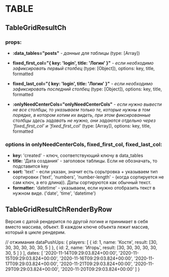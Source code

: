 # TABLE

## TableGridResultCh

### props:

- **:data_tables="posts"** - _данные для таблицы_ (type: [Array])

- **fixed_first_col="{ key: 'login', title: 'Логин' }"** - _если необходимо зафиксировать первый столбец_ (type: [Object]), options: key, title, formatted

- **fixed_last_col="{ key: 'login', title: 'Логин' }"** - _если необходимо зафиксировать последний столбец_ (type: [Object]), options: key, title, formatted

- **:onlyNeedCenterCols="onlyNeedCenterCols"** - _если нужно вывести не все столбцы, то указываем только те, которые нужны в том порядке, в котором хотим их видеть, при этом фиксированные столбцы здесь задавать не нужно, они задаются отдельно через 'fixed_first_col' и 'fixed_first_col'_ (type: [Array]), options: key, title, formatted



### options in onlyNeedCenterCols, fixed_first_col, fixed_last_col:
- **key:** 'created' - ключ, соответствующий ключу в data_tables
- **title:** 'Дата создания' - заголовок таблицы. Если не обозначать, то подставится key
- **sort:** 'text' - если указан, значит есть сорьтровка + указываем тип сортировки ('text', 'numbers', 'number-length' - (когда сортируется не сам ключ, а его длина)). Даты сортируются как обычный текст.
- **formatter:** 'datetime' - указываем, если нужно отобразить текст в нужном виде. ('date', 'time', 'datetime')




## TableGridResultChRenderByRow

Версия с датой рендерится по другой логике и принимает в себя вместо массива, объект. В каждом ключе объекта лежит массив, который в цикле рендерим.

// отжимания
  dataPushUps: {
    players: [
      { id: 1,
        name: 'Костя',
        result: [30, 30, 30, 30, 30, 30, 5 ]
      },
      { id: 2,
        name: 'Игорь',
        result: [30, 30, 30, 30, 30, 30, 5 ]
      }
    ],
    dates: [
      '2020-11-14T09:29:03.824+00:00',
      '2020-11-15T09:29:03.824+00:00',
      '2020-11-16T09:29:03.824+00:00',
      '2020-11-17T09:29:03.824+00:00',
      '2020-11-21T09:29:03.824+00:00',
      '2020-11-29T09:29:03.824+00:00',
      '2020-11-20T09:29:03.824+00:00'
    ]
  }
